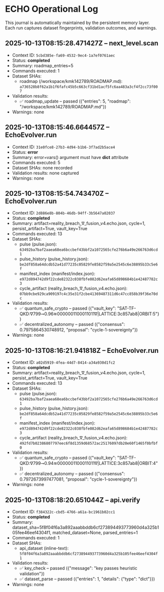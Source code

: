 # ECHO Operational Log

This journal is automatically maintained by the persistent memory layer.
Each run captures dataset fingerprints, validation outcomes, and warnings.

## 2025-10-13T08:15:28.471427Z – next_level.scan

* Context ID: `5cbd385e-fa69-4532-9ec4-1a7ef0761aec`
* Status: **completed**
* Summary: roadmap_entries=5
* Commands executed: 1
* Dataset SHAs:
  * roadmap (/workspace/kmk142789/ROADMAP.md): `a736528b8f62a1b1f6fafc45b5c663cf31bd1acf5fc6aa483a3cf4f2cc73f007`
* Validation results:
  * ✅ roadmap_update – passed ({"entries": 5, "roadmap": "/workspace/kmk142789/ROADMAP.md"})
* Warnings: none

## 2025-10-13T08:15:46.664457Z – EchoEvolver.run

* Context ID: `31e0fce8-27b3-4d94-b1b6-3f7ad2b5ace4`
* Status: **error**
* Summary: error=vars() argument must have __dict__ attribute
* Commands executed: 5
* Dataset SHAs: none recorded
* Validation results: none captured
* Warnings: none

## 2025-10-13T08:15:54.743470Z – EchoEvolver.run

* Context ID: `2d886e8b-804b-46db-94ff-3b5647a02037`
* Status: **completed**
* Summary: artifact=reality_breach_∇_fusion_v4.echo.json, cycle=1, persist_artifact=True, vault_key=True
* Commands executed: 13
* Dataset SHAs:
  * pulse (pulse.json): `63492ba7baf2aaea68ea6bccbef43bbf2a1072565cfe276b6a49e266763d6cd1`
  * pulse_history (pulse_history.json): `be2df858a64dcdb52a41d77235c05829fe8582f59a5e2545c6e38895b33c5e6f`
  * manifest_index (manifest/index.json): `e972d894742d9f22cde82322c038fbfe082d62eafa65d898684b1e42487782c3`
  * cycle_artifact (reality_breach_∇_fusion_v4.echo.json): `07bb9cbe929ca909197c4c35e31f2cbe41369487311d6c47cc858b39f36e70dc`
* Validation results:
  * ✅ quantum_safe_crypto – passed ({"vault_key": "SAT-TF-QKD:∇799⊸0.96≋0000001100011011∇|LATTICE:3c857ab8|ORBIT:5"})
  * ✅ decentralized_autonomy – passed ({"consensus": 0.7975864530748912, "proposal": "cycle-1-sovereignty"})
* Warnings: none

## 2025-10-13T08:16:21.941818Z – EchoEvolver.run

* Context ID: `a02d5919-4fea-44d7-8414-a34a930d1fc2`
* Status: **completed**
* Summary: artifact=reality_breach_∇_fusion_v4.echo.json, cycle=1, persist_artifact=True, vault_key=True
* Commands executed: 13
* Dataset SHAs:
  * pulse (pulse.json): `63492ba7baf2aaea68ea6bccbef43bbf2a1072565cfe276b6a49e266763d6cd1`
  * pulse_history (pulse_history.json): `be2df858a64dcdb52a41d77235c05829fe8582f59a5e2545c6e38895b33c5e6f`
  * manifest_index (manifest/index.json): `e972d894742d9f22cde82322c038fbfe082d62eafa65d898684b1e42487782c3`
  * cycle_artifact (reality_breach_∇_fusion_v4.echo.json): `492fd7b02386807797eec6f8d1359d68572ac25176097db20e60f1465f0bfbf0`
* Validation results:
  * ✅ quantum_safe_crypto – passed ({"vault_key": "SAT-TF-QKD:∇799⊸0.94≋0000001100011011∇|LATTICE:3c857ab8|ORBIT:4"})
  * ✅ decentralized_autonomy – passed ({"consensus": 0.7972673997477081, "proposal": "cycle-1-sovereignty"})
* Warnings: none

## 2025-10-13T08:18:20.651044Z – api.verify

* Context ID: `f384322c-cbd5-4766-a61a-bc1961b02cc1`
* Status: **completed**
* Summary: dataset_sha=5f8f04f6a3a892aaabbddb6cf273894493773960d4a325b105fee46eef4304f1, matched_dataset=None, parsed_entries=1
* Commands executed: 1
* Dataset SHAs:
  * api_dataset (inline-text): `5f8f04f6a3a892aaabbddb6cf273894493773960d4a325b105fee46eef4304f1`
* Validation results:
  * ✅ key_check – passed ({"message": "key passes heuristic validation"})
  * ✅ dataset_parse – passed ({"entries": 1, "details": {"type": "dict"}})
* Warnings: none
